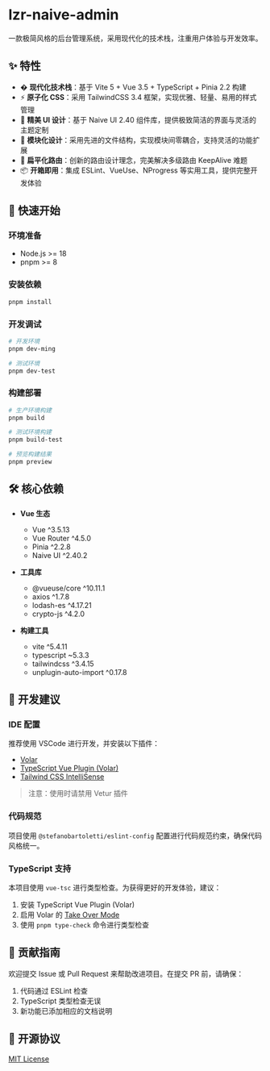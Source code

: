 # lzr-naive-admin

一款极简风格的后台管理系统，采用现代化的技术栈，注重用户体验与开发效率。

## ✨ 特性

- � **现代化技术栈**：基于 Vite 5 + Vue 3.5 + TypeScript + Pinia 2.2 构建
- ⚡️ **原子化 CSS**：采用 TailwindCSS 3.4 框架，实现优雅、轻量、易用的样式管理
- 🎨 **精美 UI 设计**：基于 Naive UI 2.40 组件库，提供极致简洁的界面与灵活的主题定制
- 🍒 **模块化设计**：采用先进的文件结构，实现模块间零耦合，支持灵活的功能扩展
- 🍉 **扁平化路由**：创新的路由设计理念，完美解决多级路由 KeepAlive 难题
- 📦 **开箱即用**：集成 ESLint、VueUse、NProgress 等实用工具，提供完整开发体验

## 🚀 快速开始

### 环境准备

- Node.js >= 18
- pnpm >= 8

### 安装依赖

```bash
pnpm install
```

### 开发调试

```bash
# 开发环境
pnpm dev-ming

# 测试环境
pnpm dev-test
```

### 构建部署

```bash
# 生产环境构建
pnpm build

# 测试环境构建
pnpm build-test

# 预览构建结果
pnpm preview
```

## 🛠️ 核心依赖

- **Vue 生态**
  - Vue ^3.5.13
  - Vue Router ^4.5.0
  - Pinia ^2.2.8
  - Naive UI ^2.40.2
  
- **工具库**
  - @vueuse/core ^10.11.1
  - axios ^1.7.8
  - lodash-es ^4.17.21
  - crypto-js ^4.2.0
  
- **构建工具**
  - vite ^5.4.11
  - typescript ~5.3.3
  - tailwindcss ^3.4.15
  - unplugin-auto-import ^0.17.8

## 📝 开发建议

### IDE 配置

推荐使用 VSCode 进行开发，并安装以下插件：

- [Volar](https://marketplace.visualstudio.com/items?itemName=Vue.volar)
- [TypeScript Vue Plugin (Volar)](https://marketplace.visualstudio.com/items?itemName=Vue.vscode-typescript-vue-plugin)
- [Tailwind CSS IntelliSense](https://marketplace.visualstudio.com/items?itemName=bradlc.vscode-tailwindcss)

> 注意：使用时请禁用 Vetur 插件

### 代码规范

项目使用 `@stefanobartoletti/eslint-config` 配置进行代码规范约束，确保代码风格统一。

### TypeScript 支持

本项目使用 `vue-tsc` 进行类型检查。为获得更好的开发体验，建议：

1. 安装 TypeScript Vue Plugin (Volar)
2. 启用 Volar 的 [Take Over Mode](https://github.com/johnsoncodehk/volar/discussions/471#discussioncomment-1361669)
3. 使用 `pnpm type-check` 命令进行类型检查

## 🤝 贡献指南

欢迎提交 Issue 或 Pull Request 来帮助改进项目。在提交 PR 前，请确保：

1. 代码通过 ESLint 检查
2. TypeScript 类型检查无误
3. 新功能已添加相应的文档说明

## 📄 开源协议

[MIT License](LICENSE)
